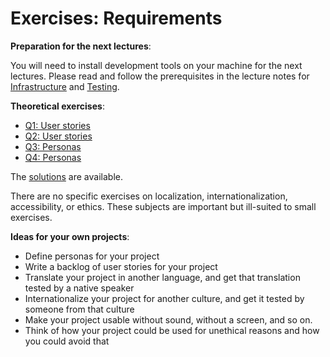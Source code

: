 # Exercises: Requirements

**Preparation for the next lectures**:

You will need to install development tools on your machine for the next lectures.
Please read and follow the prerequisites in the lecture notes for [Infrastructure](../../Infrastructure/) and [Testing](../../Testing).


**Theoretical exercises**:

- [Q1: User stories](Q1.md)
- [Q2: User stories](Q2.md)
- [Q3: Personas](Q3.md)
- [Q4: Personas](Q4.md)


The [solutions](solutions/) are available.


There are no specific exercises on localization, internationalization, accessibility, or ethics.
These subjects are important but ill-suited to small exercises.


**Ideas for your own projects**:

- Define personas for your project
- Write a backlog of user stories for your project
- Translate your project in another language, and get that translation tested by a native speaker
- Internationalize your project for another culture, and get it tested by someone from that culture
- Make your project usable without sound, without a screen, and so on.
- Think of how your project could be used for unethical reasons and how you could avoid that
